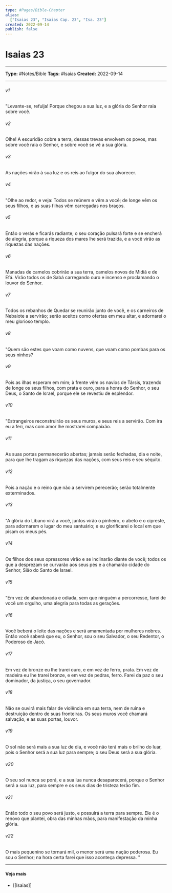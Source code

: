 ```yaml
---
type: #Pages/Bible-Chapter
alias:
  ["Isaias 23", "Isaias Cap. 23", "Isa. 23"]
created: 2022-09-14
publish: false
---
```


# Isaias 23

---

**Type:** #Notes/Bible
**Tags:** #Isaias
**Created:** 2022-09-14

---

###### v1
"Levante-se, refulja! Porque chegou a sua luz, e a glória do Senhor raia sobre você.
###### v2
Olhe! A escuridão cobre a terra, dessas trevas envolvem os povos, mas sobre você raia o Senhor, e sobre você se vê a sua glória.
###### v3
As nações virão à sua luz e os reis ao fulgor do sua alvorecer.
###### v4
"Olhe ao redor, e veja: Todos se reúnem e vêm a você; de longe vêm os seus filhos, e as suas filhas vêm carregadas nos braços.
###### v5
Então o verás e ficarás radiante; o seu coração pulsará forte e se encherá de alegria, porque a riqueza dos mares lhe será trazida, e a você virão as riquezas das nações.
###### v6
Manadas de camelos cobrirão a sua terra, camelos novos de Midiã e de Efá. Virão todos os de Sabá carregando ouro e incenso e proclamando o louvor do Senhor.
###### v7
Todos os rebanhos de Quedar se reunirão junto de você, e os carneiros de Nebaiote a servirão; serão aceitos como ofertas em meu altar, e adornarei o meu glorioso templo.
###### v8
"Quem são estes que voam como nuvens, que voam como pombas para os seus ninhos?
###### v9
Pois as ilhas esperam em mim; à frente vêm os navios de Társis, trazendo de longe os seus filhos, com prata e ouro, para a honra do Senhor, o seu Deus, o Santo de Israel, porque ele se revestiu de esplendor.
###### v10
"Estrangeiros reconstruirão os seus muros, e seus reis a servirão. Com ira eu a feri, mas com amor lhe mostrarei compaixão.
###### v11
As suas portas permanecerão abertas; jamais serão fechadas, dia e noite, para que lhe tragam as riquezas das nações, com seus reis e seu séquito.
###### v12
Pois a nação e o reino que não a servirem perecerão; serão totalmente exterminados.
###### v13
"A glória do Líbano virá a você, juntos virão o pinheiro, o abeto e o cipreste, para adornarem o lugar do meu santuário; e eu glorificarei o local em que pisam os meus pés.
###### v14
Os filhos dos seus opressores virão e se inclinarão diante de você; todos os que a desprezam se curvarão aos seus pés e a chamarão cidade do Senhor, Sião do Santo de Israel.
###### v15
"Em vez de abandonada e odiada, sem que ninguém a percorresse, farei de você um orgulho, uma alegria para todas as gerações.
###### v16
Você beberá o leite das nações e será amamentada por mulheres nobres. Então você saberá que eu, o Senhor, sou o seu Salvador, o seu Redentor, o Poderoso de Jacó.
###### v17
Em vez de bronze eu lhe trarei ouro, e em vez de ferro, prata. Em vez de madeira eu lhe trarei bronze, e em vez de pedras, ferro. Farei da paz o seu dominador, da justiça, o seu governador.
###### v18
Não se ouvirá mais falar de violência em sua terra, nem de ruína e destruição dentro de suas fronteiras. Os seus muros você chamará salvação, e as suas portas, louvor.
###### v19
O sol não será mais a sua luz de dia, e você não terá mais o brilho do luar, pois o Senhor será a sua luz para sempre; o seu Deus será a sua glória.
###### v20
O seu sol nunca se porá, e a sua lua nunca desaparecerá, porque o Senhor será a sua luz, para sempre e os seus dias de tristeza terão fim.
###### v21
Então todo o seu povo será justo, e possuirá a terra para sempre. Ele é o renovo que plantei, obra das minhas mãos, para manifestação da minha glória.
###### v22
O mais pequenino se tornará mil, o menor será uma nação poderosa. Eu sou o Senhor; na hora certa farei que isso aconteça depressa. "


---

#### Veja mais

- [[Isaias]]

